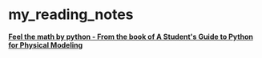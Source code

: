 # my_reading_notes

**[Feel the math by python - From the book of A Student's Guide to Python for Physical Modeling](http://nbviewer.jupyter.org/github/yishi/my_reading_notes/blob/master/feel_the_math_by_python.ipynb)**
